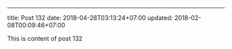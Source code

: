 ---
title: Post 132
date: 2018-04-28T03:13:24+07:00
updated: 2018-02-08T00:09:46+07:00

This is content of post 132